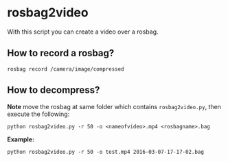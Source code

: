 # rosbag2video

With this script you can create a video over a rosbag.

## How to record a rosbag?

`rosbag record /camera/image/compressed`

## How to decompress?

**Note** move the rosbag at same folder which contains `rosbag2video.py`, then execute the following:

`python rosbag2video.py -r 50 -o <nameofvideo>.mp4 <rosbagname>.bag`

**Example:**

`python rosbag2video.py -r 50 -o test.mp4 2016-03-07-17-17-02.bag `

